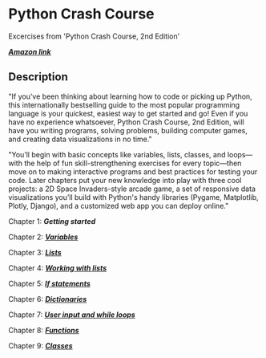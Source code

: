 # Python Crash Course

Excercises from 'Python Crash Course, 2nd Edition' 

***<a href="https://www.amazon.com/Python-Crash-Course-2nd-Edition/dp/1593279280" title="Hobbit lifestyles">Amazon link</a>***

## Description

"If you've been thinking about learning how to code or picking up Python, this internationally bestselling guide to the most popular programming language is your quickest, easiest way to get started and go! Even if you have no experience whatsoever, Python Crash Course, 2nd Edition, will have you writing programs, solving problems, building computer games, and creating data visualizations in no time."

"You’ll begin with basic concepts like variables, lists, classes, and loops—with the help of fun skill-strengthening exercises for every topic—then move on to making interactive programs and best practices for testing your code. Later chapters put your new knowledge into play with three cool projects: a 2D Space Invaders-style arcade game, a set of responsive data visualizations you’ll build with Python's handy libraries (Pygame, Matplotlib, Plotly, Django), and a customized web app you can deploy online."

Chapter 1: ***Getting started***

Chapter 2: ***[Variables](chapter2_variables)***

Chapter 3: ***[Lists](chapter3_lists)***

Chapter 4: ***[Working with lists](chapter4_working_with_lists)***

Chapter 5: ***[If statements](chapter5_if_statements)***

Chapter 6: ***[Dictionaries](chapter6_dictionaries)***

Chapter 7: ***[User input and while loops](chapter7_userinput_and_while_loops)***

Chapter 8: ***[Functions](chapter8_functions)***

Chapter 9: ***[Classes](chapter9_classes)***

